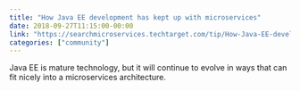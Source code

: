 ```yaml
---
title: "How Java EE development has kept up with microservices"
date: 2018-09-27T11:15:00-00:00
link: "https://searchmicroservices.techtarget.com/tip/How-Java-EE-development-has-kept-up-with-microservices"
categories: ["community"]
---
```


Java EE is mature technology, but it will continue to evolve in ways that can fit nicely into a microservices architecture.